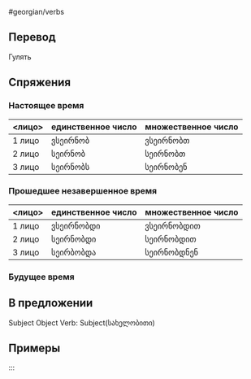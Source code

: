 #georgian/verbs 
## Перевод
Гулять
## Спряжения
### Настоящее время
<лицо>|единственное число|множественное число
--------|---------------------|------------------------
1 лицо | ვსეირნობ | ვსეირნობთ
2 лицо | სეირნობ | სეირნობთ
3 лицо | სეირნობს | სეირნობენ
### Прошедшее незавершенное время
<лицо>|единственное число|множественное число
--------|---------------------|------------------------
1 лицо | ვსეირნობდი | ვსეირნობდით
2 лицо | სეირნობდი | სეირნობდით
3 лицо | სეირბობდა | სეირნობდნენ
### Будущее время
## В предложении
Subject Object Verb: Subject(სახელობითი)
## Примеры
:::
